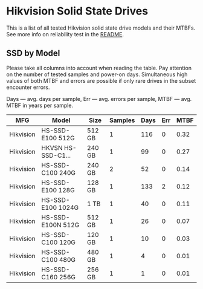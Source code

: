 Hikvision Solid State Drives
============================

This is a list of all tested Hikvision solid state drive models and their MTBFs. See
more info on reliability test in the [README](https://github.com/linuxhw/SMART).

SSD by Model
------------

Please take all columns into account when reading the table. Pay attention on the
number of tested samples and power-on days. Simultaneous high values of both MTBF
and errors are possible if only rare drives in the subset encounter errors.

Days — avg. days per sample,
Err  — avg. errors per sample,
MTBF — avg. MTBF in years per sample.

| MFG       | Model              | Size   | Samples | Days  | Err   | MTBF   |
|-----------|--------------------|--------|---------|-------|-------|--------|
| Hikvision | HS-SSD-E100 512G   | 512 GB | 1       | 116   | 0     | 0.32   |
| Hikvision | HKVSN HS-SSD-C1... | 240 GB | 1       | 99    | 0     | 0.27   |
| Hikvision | HS-SSD-C100 240G   | 240 GB | 2       | 52    | 0     | 0.14   |
| Hikvision | HS-SSD-E100 128G   | 128 GB | 1       | 133   | 2     | 0.12   |
| Hikvision | HS-SSD-E100 1024G  | 1 TB   | 1       | 40    | 0     | 0.11   |
| Hikvision | HS-SSD-E100N 512G  | 512 GB | 1       | 26    | 0     | 0.07   |
| Hikvision | HS-SSD-C100 120G   | 120 GB | 1       | 10    | 0     | 0.03   |
| Hikvision | HS-SSD-C100 480G   | 480 GB | 1       | 4     | 0     | 0.01   |
| Hikvision | HS-SSD-C160 256G   | 256 GB | 1       | 1     | 0     | 0.01   |
